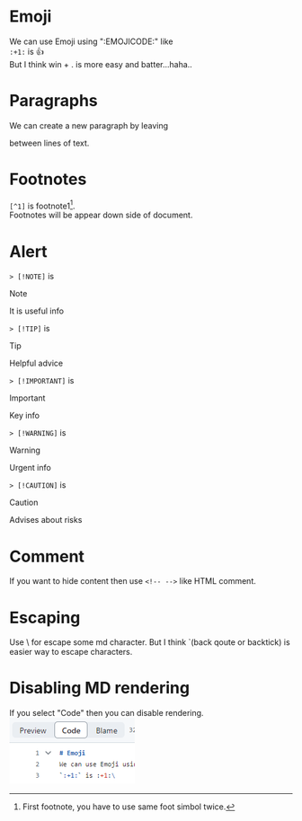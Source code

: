# Emoji
We can use Emoji using "\:EMOJICODE\:" like\
`:+1:` is :+1:\
But I think win + . is more easy and batter...haha..

# Paragraphs
We can create a new paragraph by leaving

between lines of text.

# Footnotes
`[^1]` is footnote1[^1].\
Footnotes will be appear down side of document.

[^1]: First footnote, you have to use same foot simbol twice.

# Alert
`> [!NOTE]` is
> [!NOTE]
> It is useful info

`> [!TIP]` is
> [!TIP]
> Helpful advice

`> [!IMPORTANT]` is
> [!IMPORTANT]
> Key info

`> [!WARNING]` is
> [!WARNING]
> Urgent info

`> [!CAUTION]` is
> [!CAUTION]
> Advises about risks

# Comment
If you want to hide content then use `<!-- -->` like HTML comment.
<!-- You can't see me~! -->

# Escaping
Use \\ for escape some md character.
But I think `(back qoute or backtick) is easier way to escape characters.

# Disabling MD rendering
If you select "Code" then you can disable rendering.\
![code](./images/code.png)